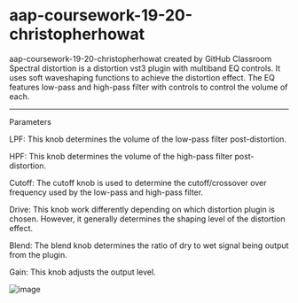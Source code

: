 # aap-coursework-19-20-christopherhowat
aap-coursework-19-20-christopherhowat created by GitHub Classroom
Spectral distortion is a distortion vst3 plugin with multiband EQ controls. 
It uses soft waveshaping functions to achieve the distortion effect. 
The EQ features low-pass and high-pass filter with controls to control the volume of each. 
_____________________________________________________________________________________________________________

Parameters

LPF: This knob determines the volume of the low-pass filter post-distortion.

HPF: This knob determines the volume of the high-pass filter post-distortion.

Cutoff: The cutoff knob is used to determine the cutoff/crossover over frequency used by the low-pass and high-pass filter.

Drive: This knob work differently depending on which distortion plugin is chosen. However, it generally determines the shaping level of the distortion effect.

Blend: The blend knob determines the ratio of dry to wet signal being output from the plugin.

Gain: This knob adjusts the output level.

![image](https://user-images.githubusercontent.com/61229580/201404472-11023c56-d8a1-41c9-8898-2db53bd8c526.png)
